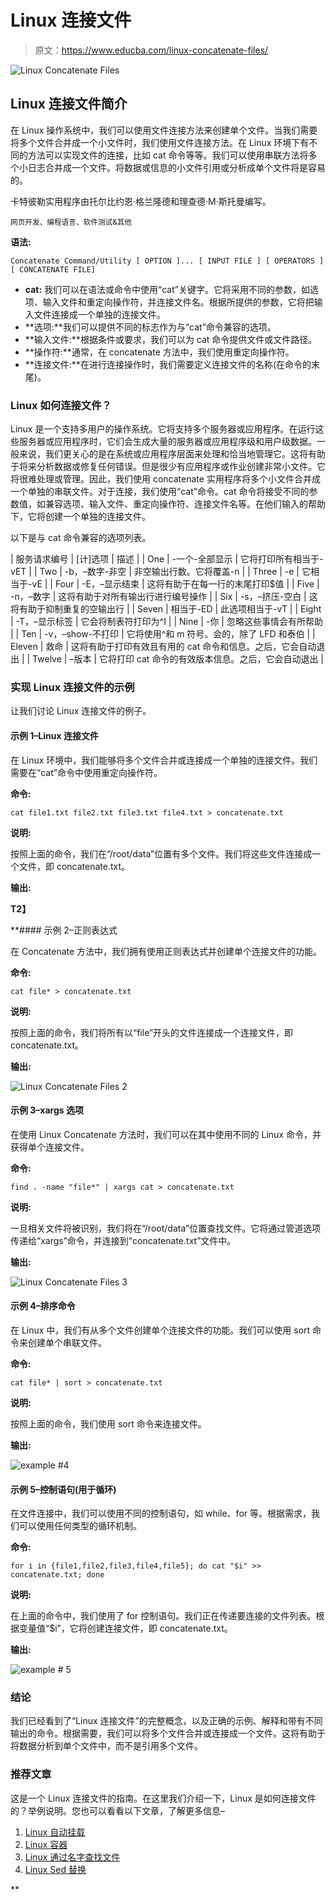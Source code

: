 # Linux 连接文件

> 原文：<https://www.educba.com/linux-concatenate-files/>

![Linux Concatenate Files](img/56f58a1628fa0b90bf9b1d1e20f64da6.png)



## Linux 连接文件简介

在 Linux 操作系统中，我们可以使用文件连接方法来创建单个文件。当我们需要将多个文件合并成一个小文件时，我们使用文件连接方法。在 Linux 环境下有不同的方法可以实现文件的连接，比如 cat 命令等等。我们可以使用串联方法将多个小日志合并成一个文件。将数据或信息的小文件引用或分析成单个文件将是容易的。

卡特彼勒实用程序由托尔比约恩·格兰隆德和理查德·M·斯托曼编写。

<small>网页开发、编程语言、软件测试&其他</small>

**语法:**

`Concatenate Command/Utility [ OPTION ]... [ INPUT FILE ] [ OPERATORS ] [ CONCATENATE FILE]`

*   **cat:** 我们可以在语法或命令中使用“cat”关键字。它将采用不同的参数，如选项、输入文件和重定向操作符，并连接文件名。根据所提供的参数，它将把输入文件连接成一个单独的连接文件。
*   **选项:**我们可以提供不同的标志作为与“cat”命令兼容的选项。
*   **输入文件:**根据条件或要求，我们可以为 cat 命令提供文件或文件路径。
*   **操作符:**通常，在 concatenate 方法中，我们使用重定向操作符。
*   **连接文件:**在进行连接操作时，我们需要定义连接文件的名称(在命令的末尾)。

### Linux 如何连接文件？

Linux 是一个支持多用户的操作系统。它将支持多个服务器或应用程序。在运行这些服务器或应用程序时，它们会生成大量的服务器或应用程序级和用户级数据。一般来说，我们更关心的是在系统或应用程序层面来处理和恰当地管理它。这将有助于将来分析数据或修复任何错误。但是很少有应用程序或作业创建非常小文件。它将很难处理或管理。因此，我们使用 concatenate 实用程序将多个小文件合并成一个单独的串联文件。对于连接，我们使用“cat”命令。cat 命令将接受不同的参数值，如兼容选项、输入文件、重定向操作符、连接文件名等。在他们输入的帮助下，它将创建一个单独的连接文件。

以下是与 cat 命令兼容的选项列表。

| 服务请求编号 | [计]选项 | 描述 |
| One | -一个-全部显示 | 它将打印所有相当于-vET |
| Two | -b，–数字-非空 | 非空输出行数。它将覆盖-n |
| Three | -e | 它相当于-vE |
| Four | -E，–显示结束 | 这将有助于在每一行的末尾打印$值 |
| Five | -n，–数字 | 这将有助于对所有输出行进行编号操作 |
| Six | -s，–挤压-空白 | 这将有助于抑制重复的空输出行 |
| Seven | 相当于-ED | 此选项相当于-vT |
| Eight | -T，–显示标签 | 它会将制表符打印为^I |
| Nine | -你 | 忽略这些事情会有所帮助 |
| Ten | -v，–show-不打印 | 它将使用^和 m 符号。会的，除了 LFD 和泰伯 |
| Eleven | 救命 | 这将有助于打印有效且有用的 cat 命令和信息。之后，它会自动退出 |
| Twelve | –版本 | 它将打印 cat 命令的有效版本信息。之后，它会自动退出 |

### 实现 Linux 连接文件的示例

让我们讨论 Linux 连接文件的例子。

#### 示例 1–Linux 连接文件

在 Linux 环境中，我们能够将多个文件合并或连接成一个单独的连接文件。我们需要在“cat”命令中使用重定向操作符。

**命令:**

`cat file1.txt file2.txt file3.txt file4.txt > concatenate.txt`

**说明:**

按照上面的命令，我们在“/root/data”位置有多个文件。我们将这些文件连接成一个文件，即 concatenate.txt。

**输出:**

**T2】**



 **#### 示例 2–正则表达式

在 Concatenate 方法中，我们拥有使用正则表达式并创建单个连接文件的功能。

**命令:**

`cat file* > concatenate.txt`

**说明:**

按照上面的命令，我们将所有以“file”开头的文件连接成一个连接文件，即 concatenate.txt。

**输出:**

![Linux Concatenate Files 2](img/2916cbf42f749be4faec51d76e58d96e.png)



#### 示例 3–xargs 选项

在使用 Linux Concatenate 方法时，我们可以在其中使用不同的 Linux 命令，并获得单个连接文件。

**命令:**

`find . -name "file*" | xargs cat > concatenate.txt`

**说明:**

一旦相关文件将被识别，我们将在“/root/data”位置查找文件。它将通过管道选项传递给“xargs”命令，并连接到“concatenate.txt”文件中。

**输出:**

![Linux Concatenate Files 3](img/f71a9a9f7482d1b53a4d885a0e1ad21c.png)



#### 示例 4–排序命令

在 Linux 中，我们有从多个文件创建单个连接文件的功能。我们可以使用 sort 命令来创建单个串联文件。

**命令:**

`cat file* | sort > concatenate.txt`

**说明:**

按照上面的命令，我们使用 sort 命令来连接文件。

**输出:**

![example #4](img/88c578b6a996db338ffafddd2ba880d2.png)



#### 示例 5–控制语句(用于循环)

在文件连接中，我们可以使用不同的控制语句，如 while、for 等。根据需求，我们可以使用任何类型的循环机制。

**命令:**

`for i in {file1,file2,file3,file4,file5}; do cat "$i" >> concatenate.txt; done`

**说明:**

在上面的命令中，我们使用了 for 控制语句。我们正在传递要连接的文件列表。根据变量值“$i”，它将创建连接文件，即 concatenate.txt。

**输出:**

![example # 5](img/706460ea32d3b39c08019b143e0a37fc.png)



### 结论

我们已经看到了“Linux 连接文件”的完整概念，以及正确的示例、解释和带有不同输出的命令。根据需要，我们可以将多个文件合并或连接成一个文件。这将有助于将数据分析到单个文件中，而不是引用多个文件。

### 推荐文章

这是一个 Linux 连接文件的指南。在这里我们介绍一下，Linux 是如何连接文件的？举例说明。您也可以看看以下文章，了解更多信息–

1.  [Linux 自动挂载](https://www.educba.com/linux-automount/)
2.  [Linux 容器](https://www.educba.com/linux-container/)
3.  [Linux 通过名字查找文件](https://www.educba.com/linux-find-file-by-name/)
4.  [Linux Sed 替换](https://www.educba.com/linux-sed-replace/)





**